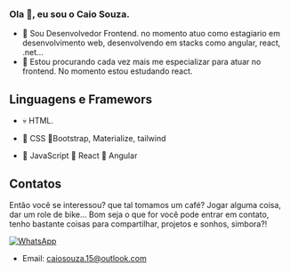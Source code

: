 ### Ola 👋, eu sou o Caio Souza.

- 🔭 Sou Desenvolvedor Frontend. no momento atuo como estagiario em desenvolvimento web, desenvolvendo em stacks como angular, react, .net...
- 🌱 Estou procurando cada vez mais me especializar para atuar no frontend. No momento estou estudando react.

## Linguagens e Framewors
- 💀 HTML.

- 🤖 CSS 🎨Bootstrap, Materialize, tailwind

- 🧠 JavaScript
🦾 React
🦾 Angular

## Contatos
Então você se interessou? que tal tomamos um café? Jogar alguma coisa, dar um role de bike... Bom seja o que for você pode entrar em contato, tenho bastante coisas para compartilhar, projetos e sonhos, simbora?!

[![WhatsApp](https://img.shields.io/badge/WhatsApp-25D366?style=for-the-badge&logo=whatsapp&logoColor=white)](https://api.whatsapp.com/send?phone=5581982125448&text=Ol%C3%A1%20Caio!)

- Email: caiosouza.15@outlook.com
